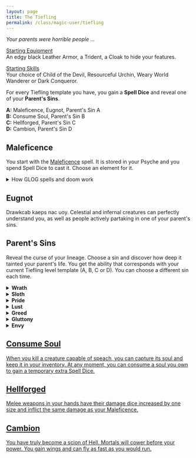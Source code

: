 ```yaml
---
layout: page
title: The Tiefling
permalink: /class/magic-user/tiefling
---
```


_Your parents were horrible people ..._

<ins>Starting Equipment</ins><br>
An edgy black Leather Armor, a Trident, a Cloak to hide your features.

<ins>Starting Skills</ins><br>
Your choice of Child of the Devil, Resourceful Urchin, Weary World Wanderer or Dark Conqueror.

For every Tiefling template you have, you gain a **Spell Dice** and reveal one of your **Parent's Sins**.

**A:** Maleficence, Eugnot, Parent's Sin A<br>
**B:** Consume Soul, Parent's Sin B<br>
**C:** Hellforged, Parent's Sin C<br>
**D:** Cambion, Parent's Sin D<br>

## Maleficence
You start with the [Maleficence](/2020/11/13/maleficence/) spell. It is stored in your Psyche and you spend Spell Dice to cast it. Choose an element for it.

<details markdown="1">
<summary>How GLOG spells and doom work</summary>
<ins>Spell Dice (SD)</ins><br>
You get 1 per Tiefling template. They are D6s.

Whenever you cast a spell, you choose how many SD to invest into it. The result of the spell depends on the number of [dice] and their [sum].

If a SD rolls a 1, 2 or 3, you don’t lose it. Otherwise, you lose it until you get a night of sleep. You can’t cast without SD.

Every time you roll doubles you get closer to *Catastrophe*.

<ins>Catastrophe</ins><br>
Every time you roll doubles you gain 1 *Doom Point*. Every time you gain a _Doom Point_, roll a D20. If you roll equal to or below your doom score, you trigger a [catastrophe](/list/spell-catastrophe).
</details>

## Eugnot
Drawkcab kaeps nac uoy. Celestial and infernal creatures can perfectly understand you, as well as people actively partaking in one of your parent's sins.

## Parent's Sins
Reveal the curse of your lineage. Choose a sin and discover how deep it tainted your parent's life. You get the ability that corresponds with your current Tiefling level template (A, B, C or D). You can choose a different sin each time.

<details markdown="1">
<summary><b>Wrath</b></summary>
<b>A.</b> _<u>Their violence ostracized them</u>._  <br> Twisted goat horns grow from your forehead. Your spell dice are D8s when you cast Maleficence.<br>
<b>B.</b> _<u>They baptised you in the blood of their dead enemies</u>._  <br> Blood constantly drips from your clawed hands. You know the [Red Hands of Wrath](/2020/11/12/red-hands-of-wrath/) spell.<br>
<b>C.</b> _<u>They gleefuly participated in genocide</u>._  <br> Your eyes become pure flames of hatred. You know the [Detonate Corpse](/2020/11/13/detonate-corpse/) spell.<br>
<b>D.</b> _<u>You are an actual scion of Satan</u>._  <br> Your flesh shrinks over your face, revealing your skull. You can see in a room which creature (including yourself and your friends) has the least amount of HP. You inflict maximum damage against it.
</details>

<details markdown="1">
<summary><b>Sloth</b></summary>
<b>A.</b> _<u>They discarded you in a trash pile</u>._ <br> Your skin is blue. You know the [Fly Swarm](/2020/11/13/fly-swarm/) spell.<br>
<b>B.</b> _<u>Slavery built your parent's fortune</u>._  <br> Half your inventory slots are filled wiht unremovable slime. You gain as many cowardly [Lemure](https://static.wikia.nocookie.net/forgottenrealms/images/d/d4/Lemure3e.jpg/revision/latest?cb=20200904165323) followers.<br> 
<b>C.</b> _<u>Countless died through their inaction</u>._  <br> The dark circles of apathy radiate from your eyes like a rash. As long as you are naked and passive, you are invisible to all creatures with a language.<br>
<b>D.</b> _<u>You are an actual scion of Belphegor</u>._  <br> Your skin becomes semi-transparent. You know the [Nine Lives](/2020/11/12/nine-lives/) spell.
</details>

<details markdown="1">
<summary><b>Pride</b></summary>
<b>A.</b> _<u>Eugenics was the purpose of your birth</u>._  <br> You have snake eyes. You know the [Thaumaturgy](/2020/11/13/thaumaturgy/) spell.<br>
<b>B.</b> _<u>They doomed themselves and you in their hubris</u>._  <br> Your hair becomes feathers. When you are standing or walking, you float 1 inch above the ground.<br>
<b>C.</b> _<u>Countless died for your parent's magnum opus</u>._  <br> Your breath is a cold mist. You know the [Mirror Image](/2020/11/13/mirror-image/) spell.<br>
<b>D.</b> _<u>You are an actual scion of Lucifer</u>._  <br> You have a snake tail. You can destroy a soul  you own to reroll any dice with advantage. 
</details>

<details markdown="1">
<summary><b>Lust</b></summary>
<b>A.</b> _<u>You were born out of wedlocks</u> (Gasp!)._ <br> You have whiskers. You know the [Fascinating Gaze](/2020/11/13/fascinating-gaze/) spell.<br>
<b>B.</b> _<u>You are one of the countless sired in their sex cult</u>._  <br> You have an six digits. You always know what you are touching.<br>
<b>C.</b> _<u>They killed just for the thrill of it</u>._  <br> You have goat legs. You can store sensations you experience in your Psyche slots and transmit them by touch at will.<br>
<b>D.</b> _<u>You are an actual scion of Asmodeus</u>._  <br> Your tongue extends to your navel. You know the [Dominate](/2020/11/13/dominate/) spell.
</details>

<details markdown="1">
<summary><b>Greed</b></summary>
<b>A.</b> _<u>They bought you, then sold you with a markup</u>._  <br> You have a crown of horns. You know the [Evil Gift](/2020/11/13/evil-gift/) spell. <br>
<b>B.</b> _<u>They destroyed communities for their business' profit</u>._  <br> You have a magpie's beak. Stolen objects can be used as weapons inflicting 1D12 damage against their last owner.<br>
<b>C.</b> _<u>They could have ended hunger, but didn't</u>._  <br> You have bird talons on your feet. You know the [Turn to Art](/2020/11/13/turn-to-art/) spell. <br>
<b>D.</b> _<u>You are an actual scion of Mammon</u>._  <br> You have a bovine head. You can transform souls you own into bags of gold.
</details>

<details markdown="1">
<summary><b>Gluttony</b></summary>
<b>A.</b> _<u>They ate the forbidden fruit</u>._  <br> You have shark teeth (1D6). The inside of your stomach is made of the same element as your maleficence. <br>
<b>B.</b> _<u>They were cannibals</u>._  <br> You have mouths in your palms. You know the [Devour Light](/2020/11/13/devour-light/) spell.<br>
<b>C.</b> _<u>They caused famine by consuming all the ressources of the land</u>._  <br> You have a pig nose. You know the [Ravening](2020/11/13/ravening/) spell. <br>
<b>D.</b> _<u>You are an actual scion of Beelzebub</u>._  <br> A huge maw crosses your protruding belly. You can consume a soul you own to heal you 1D6 hit points and a Wound.
</details>

<details markdown="1">
<summary><b>Envy</b></summary>
<b>A.</b> _<u>They stole you/u>._  <br> You have an eye in your mouth. You can see the desires of people you speak to. <br>
<b>B.</b> _<u>They killed someone and took over their life</u>._ <br> Smoke comes out of your pores. You know the [Illusion](https://saltygoo.github.io/2020/11/13/illusion/) spell.<br>
<b>C.</b> _<u>Countless died during their conquests</u>._  <br> You have another face which can't lie in the back of your head. You know the [Death Mask](/2020/11/13/death-mask/) spell. <br>
<b>D.</b> _<u>You are an actual scion of Leviathan</u>._  <br> You have an insectoid abdomen. You can consume a soul you own to create a perfect copy of an object you know. The copy lasts only one use.
</details>

## Consume Soul
When you kill a creature capable of speach, you can capture its soul and keep it in your inventory. At any moment, you can consume a soul you own to gain a temporary extra Spell Dice.

## Hellforged
Melee weapons in your hands have their damage dice increased by one size and inflict the same damage as your Maleficence.

## Cambion
You have truly become a scion of Hell. Mortals will cower before your power. You gain wings and can fly as fast as you would run.

